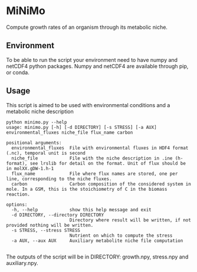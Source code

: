 # MiNiMo
Compute growth rates of an organism through its metabolic niche.
## Environment
To be able to run the script your environment need to have numpy and netCDF4 python packages.
Numpy and netCDF4 are available through pip, or conda.
## Usage
This script is aimed to be used with environmental conditions and a metabolic niche description
```
python minimo.py --help
usage: minimo.py [-h] [-d DIRECTORY] [-s STRESS] [-a AUX] environmental_fluxes niche_file flux_name carbon

positional arguments:
  environmental_fluxes  File with environmental fluxes in HDF4 format (.nc), temporal unit is second
  niche_file            File with the niche description in .ine (h-format), see lrslib for detail on the format. Unit of flux should be in molXX.gDW-1.h-1
  flux_name             File where flux names are stored, one per line, corresponding to the niche fluxes.
  carbon                Carbon composition of the considered system in mole. In a GSM, this is the stoichiometry of C in the biomass reaction.

options:
  -h, --help            show this help message and exit
  -d DIRECTORY, --directory DIRECTORY
                        Directory where result will be written, if not provided nothing will be written.
  -s STRESS, --stress STRESS
                        Nutrient on which to compute the stress
  -a AUX, --aux AUX     Auxiliary metabolite niche file computation


```
The outputs of the script will be in DIRECTORY: growth.npy, stress.npy and auxiliary.npy.